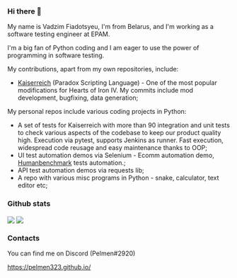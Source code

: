 ### Hi there 👋

My name is Vadzim Fiadotsyeu, I'm from Belarus, and I'm working as a software testing engineer at EPAM.

I'm a big fan of Python coding and I am eager to use the power of programming in software testing.

My contributions, apart from my own repositories, include:
- [Kaiserreich](https://steamcommunity.com/sharedfiles/filedetails/?id=1521695605) (Paradox Scripting Language) - One of the most popular modifications for Hearts of Iron IV. My commits include mod development, bugfixing, data generation;

My personal repos include various coding projects in Python:
- A set of tests for Kaiserreich with more than 90 integration and unit tests to check various aspects of the codebase to keep our product quality high. Execution via pytest, supports Jenkins as runner. Fast execution, widespread code reusage and easy maintenance thanks to OOP;
- UI test automation demos via Selenium - Ecomm automation demo, [Humanbenchmark](https://humanbenchmark.com) tests automation.;
- API test automation demos via requests lib;
- A repo with various misc programs in Python - snake, calculator, text editor etc;

### Github stats
<img align="center" src="https://github-readme-stats.vercel.app/api?username=Pelmen323&count_private=true&hide=stars,prs,contribs&show_icons=true&include_all_commits=true&theme=dark" />
<img align="center" src="https://github-readme-stats.vercel.app/api/top-langs/?username=Pelmen323&layout=compact&exclude_repo=pelmen323.github.io&theme=dark" />

### Contacts
You can find me on Discord (Pelmen#2920)

https://pelmen323.github.io/
<!--
**Pelmen323/Pelmen323** is a ✨ _special_ ✨ repository because its `README.md` (this file) appears on your GitHub profile.

Here are some ideas to get you started:

- 🔭 I’m currently working on ...
- 🌱 I’m currently learning ...
- 👯 I’m looking to collaborate on ...
- 🤔 I’m looking for help with ...
- 💬 Ask me about ...
- 📫 How to reach me: ...
- 😄 Pronouns: ...
- ⚡ Fun fact: ...
-->
